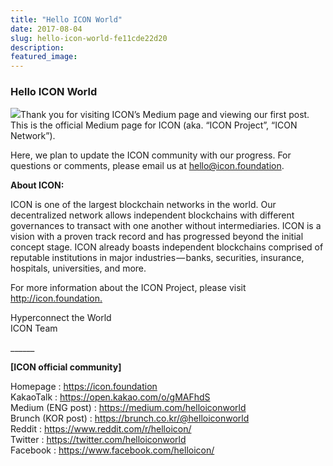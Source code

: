```yaml
---
title: "Hello ICON World"
date: 2017-08-04
slug: hello-icon-world-fe11cde22d20
description:
featured_image:
---
```


### Hello ICON World

![](https://cdn-images-1.medium.com/max/800/1*qLGjn-iAC0UD-YqsoBVNJg.png)Thank you for visiting ICON’s Medium page and viewing our first post. This is the official Medium page for ICON (aka. “ICON Project”, “ICON Network”).

Here, we plan to update the ICON community with our progress. For questions or comments, please email us at [hello@icon.foundation](mailto:%20hello@icon.foundation).

**About ICON:**

ICON is one of the largest blockchain networks in the world. Our decentralized network allows independent blockchains with different governances to transact with one another without intermediaries. ICON is a vision with a proven track record and has progressed beyond the initial concept stage. ICON already boasts independent blockchains comprised of reputable institutions in major industries — banks, securities, insurance, hospitals, universities, and more.

For more information about the ICON Project, please visit <http://icon.foundation.>

Hyperconnect the World  
ICON Team

\_\_\_\_\_\_

**[ICON official community]**

Homepage : <https://icon.foundation>  
KakaoTalk : <https://open.kakao.com/o/gMAFhdS>  
Medium (ENG post) : <https://medium.com/helloiconworld>  
Brunch (KOR post) : <https://brunch.co.kr/@helloiconworld>  
Reddit : <https://www.reddit.com/r/helloicon/>  
Twitter : <https://twitter.com/helloiconworld>  
Facebook : <https://www.facebook.com/helloicon/>

